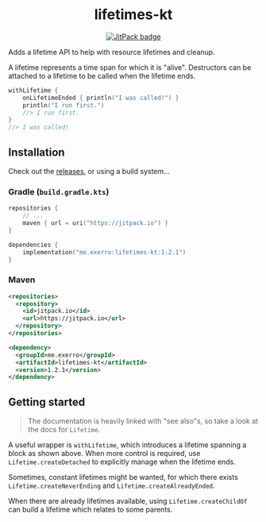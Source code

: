 <h1 align="center">
  lifetimes-kt
</h1>

<p align="center">
  <a href="https://jitpack.io/#exerro/lifetimes-kt"><img src="https://jitpack.io/v/exerro/lifetimes-kt.svg" alt="JitPack badge"/></a>
</p>

Adds a lifetime API to help with resource lifetimes and cleanup.

A lifetime represents a time span for which it is "alive". Destructors can be
attached to a lifetime to be called when the lifetime ends.

```kotlin
withLifetime {
    onLifetimeEnded { println("I was called!") }
    println("I run first.")
    //> I run first.
}
//> I was called!
```

## Installation

Check out the [releases](https://github.com/exerro/lifetimes-kt/releases), or
using a build system...

### Gradle (`build.gradle.kts`)

```kotlin
repositories {
    // ...
    maven { url = uri("https://jitpack.io") }
}

dependencies {
    implementation("me.exerro:lifetimes-kt:1.2.1")
}
```

### Maven

```xml
<repositories>
  <repository>
    <id>jitpack.io</id>
    <url>https://jitpack.io</url>
  </repository>
</repositories>

<dependency>
  <groupId>me.exerro</groupId>
  <artifactId>lifetimes-kt</artifactId>
  <version>1.2.1</version>
</dependency>
```

## Getting started

> The documentation is heavily linked with "see also"s, so take a look at the
> docs for `Lifetime`.

A useful wrapper is `withLifetime`, which introduces a lifetime spanning a block
as shown above. When more control is required, use `Lifetime.createDetached` to
explicitly manage when the lifetime ends.

Sometimes, constant lifetimes might be wanted, for which there exists
`Lifetime.createNeverEnding` and `Lifetime.createAlreadyEnded`.

When there are already lifetimes available, using `Lifetime.createChildOf` can
build a lifetime which relates to some parents.

